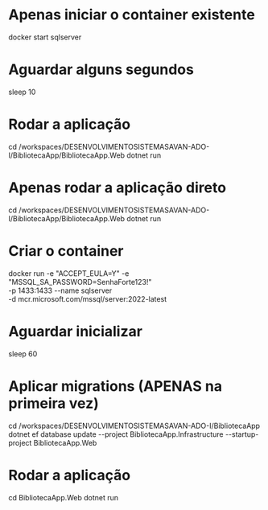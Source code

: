 # Apenas iniciar o container existente
docker start sqlserver

# Aguardar alguns segundos
sleep 10

# Rodar a aplicação
cd /workspaces/DESENVOLVIMENTOSISTEMASAVAN-ADO-I/BibliotecaApp/BibliotecaApp.Web
dotnet run

# Apenas rodar a aplicação direto
cd /workspaces/DESENVOLVIMENTOSISTEMASAVAN-ADO-I/BibliotecaApp/BibliotecaApp.Web
dotnet run



# Criar o container
docker run -e "ACCEPT_EULA=Y" -e "MSSQL_SA_PASSWORD=SenhaForte123!" \
   -p 1433:1433 --name sqlserver \
   -d mcr.microsoft.com/mssql/server:2022-latest

# Aguardar inicializar
sleep 60

# Aplicar migrations (APENAS na primeira vez)
cd /workspaces/DESENVOLVIMENTOSISTEMASAVAN-ADO-I/BibliotecaApp
dotnet ef database update --project BibliotecaApp.Infrastructure --startup-project BibliotecaApp.Web

# Rodar a aplicação
cd BibliotecaApp.Web
dotnet run